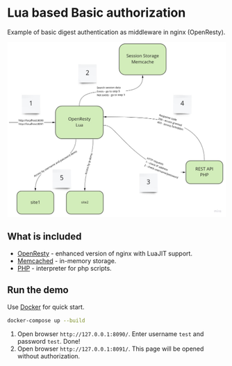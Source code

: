 # Lua based Basic authorization

Example of basic digest authentication as middleware in nginx (OpenResty).

![Diagram](diagram.jpg)

## What is included

* [OpenResty](https://openresty.org/) - enhanced version of nginx with LuaJIT support.
* [Memcached](https://memcached.org/) - in-memory storage.
* [PHP](https://php.net) - interpreter for php scripts.

## Run the demo

Use [Docker](https://www.docker.com/) for quick start.

```bash
docker-compose up --build
```

1) Open browser `http://127.0.0.1:8090/`. Enter username `test` and password `test`. Done!
2) Open browser `http://127.0.0.1:8091/`. This page will be opened without authorization.

